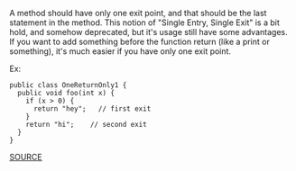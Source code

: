 A method should have only one exit point, and that should be the last statement in the method.
This notion of "Single Entry, Single Exit" is a bit hold, and somehow deprecated, but it's usage still have some advantages.
If you want to add something before the function return (like a print or something), it's much easier if you have only one exit point.

Ex:

    public class OneReturnOnly1 {
      public void foo(int x) {
        if (x > 0) {
          return "hey";   // first exit
        }
        return "hi";	// second exit
      }
    }

[SOURCE](http://pmd.sourceforge.net/pmd-5.3.2/pmd-java/rules/java/controversial.html#OnlyOneReturn)
